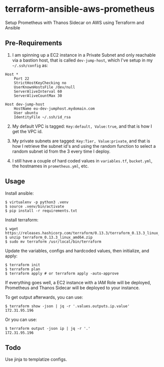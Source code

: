 # terraform-ansible-aws-prometheus
Setup Prometheus with Thanos Sidecar on AWS using Terraform and Ansible

## Pre-Requirements

1. I am spinning up a EC2 instance in a Private Subnet and only reachable via a bastion host, that is called `dev-jump-host`, which I've setup in my `~/.ssh/config` as:

```
Host *
    Port 22
    StrictHostKeyChecking no
    UserKnownHostsFile /dev/null
    ServerAliveInterval 60
    ServerAliveCountMax 30
    
Host dev-jump-host
    HostName eu-dev-jumphost.mydomain.com
    User ubuntu
    IdentityFile ~/.ssh/id_rsa
```

2. My default VPC is tagged: `Key:default, Value:true`, and that is how I get the VPC id.

3. My private subnets are tagged: `Key:Tier, Value:private`, and that is how I retrieve the subnet id's and using the random function to select a random subnet id from the 3 every time I deploy.

4. I still have a couple of hard coded values in `variables.tf`, `bucket.yml`, the hostnames in `prometheus.yml`, etc.

## Usage

Install ansible:

```
$ virtualenv -p python3 .venv
$ source .venv/bin/activate
$ pip install -r requirements.txt
```

Install terraform:

```
$ wget https://releases.hashicorp.com/terraform/0.13.3/terraform_0.13.3_linux_amd64.zip
$ unzip terraform_0.13.3_linux_amd64.zip
$ sudo mv terraform /usr/local/bin/terraform
```

Update the variables, configs and hardcoded values, then initialize, and apply:

```
$ terraform init
$ terraform plan
$ terraform apply # or terraform apply -auto-approve
```

If everything goes well, a EC2 instance with a IAM Role will be deployed, Prometheus and Thanos Sidecar will be deployed to your instance.

To get output afterwards, you can use:

```
$ terraform show -json | jq -r '.values.outputs.ip.value'
172.31.95.196
```

Or you can use:

```
$ terraform output -json ip | jq -r '.'
172.31.95.196
```

## Todo

Use jinja to templatize configs.
